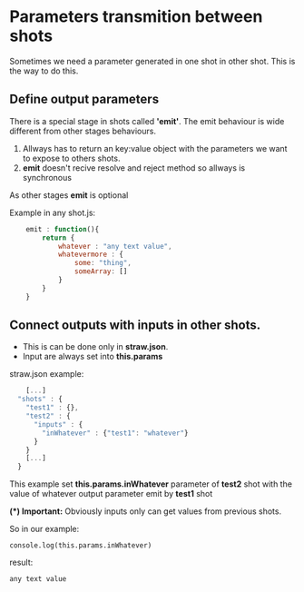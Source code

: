 # Parameters transmition between shots

Sometimes we need a parameter generated in one shot in other shot. This is the way to do this.
 
## Define output parameters

There is a special stage in shots called **'emit'**. The emit behaviour is wide different from other stages behaviours.
   
   1. Allways has to return an key:value object with the parameters we want to expose to others shots. 
   2. **emit** doesn't recive resolve and reject method so allways is synchronous

As other stages **emit** is optional

Example in any shot.js:

```js
    emit : function(){
        return {
            whatever : "any text value",
            whatevermore : {
                some: "thing",
                someArray: []
            }
        }
    }
```

## Connect outputs with inputs in other shots.

- This is can be done only in **straw.json**.
- Input are always set into **this.params**

straw.json example:

```js
    [...]
  "shots" : {
    "test1" : {},
    "test2" : {
      "inputs" : {
        "inWhatever" : {"test1": "whatever"}
      }
    }
    [...]
  }

```

This example set **this.params.inWhatever** parameter of **test2** shot with the value of whatever output parameter emit by **test1** shot

**(*) Important:** Obviously inputs only can get values from previous shots.
 
So in our example:

    console.log(this.params.inWhatever)
    
result:

    any text value
    


